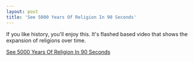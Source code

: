 ```yaml
---
layout: post  
title: 'See 5000 Years Of Religion In 90 Seconds'
---
```

If you like history, you'll enjoy this. It's flashed based video that shows the expansion of religions over time.

[See 5000 Years Of Religion In 90 Seconds](http://feeds.feedburner.com/~r/geeknews/DMDB/~3/188372472/see-5000-years-of-religion-in-90-seconds)

